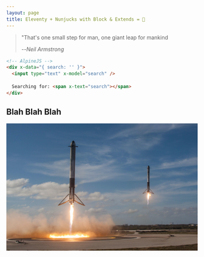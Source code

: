 ```yaml
---
layout: page
title: Eleventy + Nunjucks with Block & Extends = 🤯
---
```


> "That's one small step for man, one giant leap for mankind
>
> --<cite>Neil Armstrong</cite>

```html
<!-- AlpineJS -->
<div x-data="{ search: '' }">
  <input type="text" x-model="search" />

  Searching for: <span x-text="search"></span>
</div>
```

## Blah Blah Blah

![local image](assets/images/testing.jpg)
